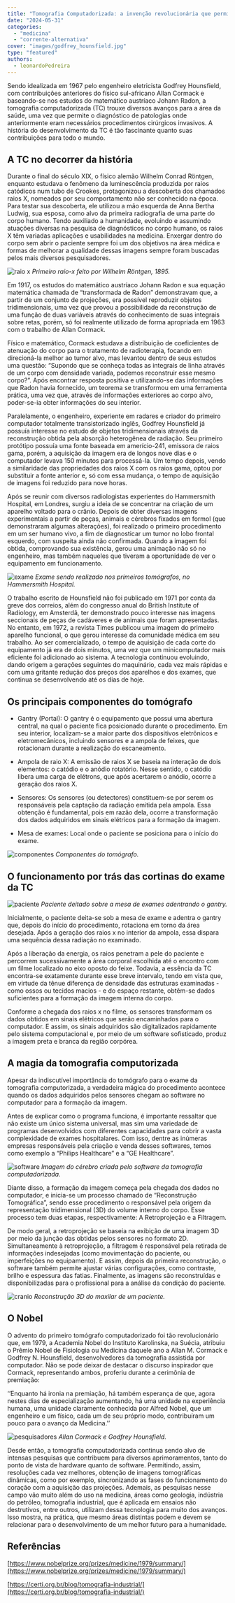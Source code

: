 ```yaml
---
title: "Tomografia Computadorizada: a invenção revolucionária que permitiu que um engenheiro eletricista ganhasse um Nobel na área da medicina."
date: "2024-05-31"
categories: 
  - "medicina"
  - "corrente-alternativa"
cover: "images/godfrey_hounsfield.jpg"
type: "featured"
authors:
  - leonardoPedreira
---
```


Sendo idealizada em 1967 pelo engenheiro eletricista Godfrey Hounsfield, com contribuições anteriores do físico sul-africano Allan Cormack e baseando-se nos estudos do matemático austríaco Johann Radon, a tomografia computadorizada (TC) trouxe diversos avanços para a área da saúde, uma vez que permite o diagnóstico de patologias onde anteriormente eram necessários procedimentos cirúrgicos invasivos.
A história do desenvolvimento da TC é tão fascinante quanto suas contribuições para todo o mundo.

## A TC no decorrer da história

Durante o final do século XIX, o físico alemão Wilhelm Conrad Röntgen, enquanto estudava o fenômeno da luminescência produzida por raios catódicos num tubo de Crookes, protagonizou a descoberta dos chamados raios X, nomeados por seu comportamento não ser conhecido na época. Para testar sua descoberta, ele utilizou a mão esquerda de Anna Bertha Ludwig, sua esposa, como alvo da primeira radiografia de uma parte do corpo humano. Tendo auxiliado a humanidade, evoluindo e assumindo atuações diversas na pesquisa de diagnósticos no corpo humano, os raios X têm variadas aplicações e usabilidades na medicina. Enxergar dentro do corpo sem abrir o paciente sempre foi um  dos objetivos na área médica e formas de melhorar a qualidade dessas imagens sempre foram buscadas pelos mais diversos pesquisadores. 

![raio x](images/raiox.jpg)
*Primeiro raio-x feito por Wilhelm Röntgen, 1895.*

Em 1917, os estudos do matemático austríaco Johann Radon e sua equação matemática chamada de “transformada de Radon” demonstravam que, a partir de um conjunto de projeções, era possível reproduzir objetos tridimensionais, uma vez que provou a possibilidade da reconstrução de uma função de duas variáveis através do conhecimento de suas integrais sobre retas, porém, só foi realmente utilizado de forma apropriada em 1963 com o trabalho de Allan Cormack. 

Físico e matemático, Cormack estudava a distribuição de coeficientes de atenuação do corpo para o tratamento de radioterapia, focando em direcioná-la melhor ao tumor alvo, mas levantou dentro de seus estudos uma questão: “Supondo que se conheça todas as  integrais de linha através de um corpo com densidade variada, podemos reconstruir esse mesmo corpo?”. Após encontrar resposta positiva e utilizando-se das informações que Radon havia fornecido, um teorema se transformou em uma ferramenta prática, uma vez que, através de informações exteriores ao corpo alvo, poder-se-ia obter informações do seu interior.

Paralelamente, o engenheiro, experiente em radares e criador do primeiro computador totalmente transistorizado inglês, Godfrey Hounsfield já possuía interesse no estudo de objetos tridimensionais através da reconstrução obtida pela absorção heterogênea de radiação. Seu primeiro protótipo possuía uma fonte baseada em amerício-241, emissora de raios gama, porém, a aquisição da imagem era de longos nove dias e o computador levava 150 minutos para processá-la. Um tempo depois, vendo a similaridade das propriedades dos raios X com os raios gama, optou por substituir a fonte anterior e, só com essa mudança, o tempo de aquisição de imagens foi reduzido para nove horas. 

Após se reunir com diversos radiologistas experientes do Hammersmith Hospital, em Londres, surgiu a ideia de se concentrar na criação de um aparelho voltado para o crânio. Depois de obter diversas imagens experimentais a partir de peças, animais e cérebros fixados em formol (que demonstraram algumas alterações), foi realizado o primeiro procedimento em um ser humano vivo, a fim de diagnosticar um tumor no lobo frontal esquerdo, com suspeita ainda não confirmada. Quando a imagem foi obtida, comprovando sua existência, gerou uma animação não só no engenheiro, mas também naqueles que tiveram a oportunidade de ver o equipamento em funcionamento.

![ exame](images/exame.png)
*Exame sendo realizado nos primeiros tomógrafos, no Hammersmith Hospital.*

O trabalho escrito de Hounsfield não foi publicado em 1971 por conta da greve dos correios, além do congresso anual do British Institute of Radiology, em Amsterdã, ter demonstrado pouco interesse nas imagens seccionais de peças de cadáveres e de animais que foram apresentadas. No entanto, em 1972, a revista Times publicou uma imagem do primeiro aparelho funcional, o que gerou interesse da comunidade médica em seu trabalho. Ao ser comercializado, o tempo de aquisição de cada corte do equipamento já era de dois minutos, uma vez que um minicomputador mais eficiente foi adicionado ao sistema. A tecnologia continuou evoluindo, dando origem a gerações seguintes do maquinário, cada vez mais rápidas e com uma gritante redução dos preços dos aparelhos e dos exames, que continua se desenvolvendo até os dias de hoje.

## Os principais componentes do tomógrafo

- Gantry (Portal): O gantry é o equipamento que possui uma abertura central, na qual o paciente fica posicionado durante o procedimento. Em seu interior, localizam-se a maior parte dos dispositivos eletrônicos e eletromecânicos, incluindo sensores e a ampola de feixes, que rotacionam durante a realização do escaneamento.

- Ampola de raio X: A emissão de raios X se baseia  na interação de dois elementos: o catódio e o anódio rotatório. Nesse sentido, o catódio libera uma carga de elétrons, que após acertarem o anódio, ocorre a geração dos raios X.

- Sensores: Os sensores (ou detectores) constituem-se por serem os responsáveis pela captação da radiação emitida pela ampola. Essa obtenção é fundamental, pois em razão dela, ocorre a transformação dos dados adquiridos em sinais elétricos para a formação da imagem.

- Mesa de exames: Local onde o paciente se posiciona para o início do exame.

![ componentes](images/componentes.png)
*Componentes do tomógrafo.*

## O funcionamento por trás das cortinas do exame da TC

![ paciente](images/paciente.jpg)
*Paciente deitado sobre a mesa de exames adentrando o gantry.*

Inicialmente, o paciente deita-se sob a mesa de exame e adentra o gantry que, depois do início do procedimento, rotaciona em torno da área desejada. Após a geração dos raios x no interior da ampola, essa dispara uma sequência dessa radiação no examinado.

Após a liberação da energia, os raios penetram a pele do paciente e percorrem sucessivamente a área corporal escolhida até o encontro com um filme localizado no eixo oposto do feixe. Todavia, a essência da TC encontra-se exatamente durante esse breve intervalo, tendo em vista que, em virtude da tênue diferença de densidade das estruturas examinadas - como ossos ou tecidos macios - e do espaço restante, obtêm-se dados suficientes para a formação da imagem interna do corpo.
 
Conforme a chegada dos raios x no filme, os sensores transformam os dados obtidos em sinais elétricos que serão encaminhados para o computador. E assim, os sinais adquiridos são digitalizados rapidamente pelo sistema computacional e, por meio de um software sofisticado, produz a imagem preta e branca da região corpórea.

## A magia da tomografia computorizada

Apesar da indiscutível importância do tomógrafo para o exame da tomografia computorizada, a verdadeira mágica do procedimento acontece quando os dados adquiridos pelos sensores chegam ao software no computador para a formação da imagem.

Antes de explicar como o programa funciona, é importante ressaltar que não existe um único sistema universal, mas sim uma variedade de programas desenvolvidos com diferentes capacidades para cobrir a vasta complexidade de exames hospitalares. Com isso, dentre as inúmeras empresas responsáveis pela criação e venda desses softwares, temos como exemplo a “Philips Healthcare” e a “GE Healthcare”.

![ software](images/software.webp)
*Imagem do cérebro criada pelo software da tomografia computadorizada.*

Diante disso, a formação da imagem começa pela chegada dos dados no computador, e inicia-se um processo chamado de “Reconstrução Tomográfica”, sendo esse procedimento o responsável pela origem da representação tridimensional (3D) do volume interno do corpo. Esse processo tem duas etapas, respectivamente: A Retroprojeção e a Filtragem. 

De modo geral, a retroprojeção se baseia na exibição de uma imagem 3D por meio da junção das obtidas pelos sensores no formato 2D. Simultaneamente à retroprojeção, a filtragem é responsável pela retirada de informações indesejadas (como movimentação do paciente, ou imperfeições no equipamento). E assim, depois da primeira reconstrução, o software também permite ajustar várias configurações, como contraste, brilho e espessura das fatias. Finalmente, as imagens são reconstruídas e disponibilizadas para o profissional para a análise da condição do paciente. 

![ cranio](images/cranio.png)
*Reconstrução 3D do maxilar de um paciente.*

## O Nobel

O advento do primeiro tomógrafo computadorizado foi tão revolucionário que, em 1979, a Academia Nobel do Instituto Karolinska, na Suécia, atribuiu o Prêmio Nobel de Fisiologia ou Medicina daquele ano a Allan M. Cormack e Godfrey N. Hounsfield, desenvolvedores da tomografia assistida por computador. Não se pode deixar de destacar o discurso inspirador que Cormack, representando ambos, proferiu durante a cerimônia de premiação:

‘’Enquanto há ironia na premiação, há também esperança de que, agora nestes dias de especialização aumentando, há uma unidade na experiência humana, uma unidade claramente conhecida por Alfred Nobel, que um engenheiro e um físico, cada um de seu próprio modo, contribuíram um pouco para o avanço da Medicina.’’

![ pesquisadores](images/pesquisadores.png) 
*Allan Cormack e Godfrey Hounsfield.*

Desde então, a tomografia computadorizada continua sendo alvo de intensas pesquisas que contribuem para diversos aprimoramentos, tanto do ponto de vista de hardware quanto de software. Permitindo, assim, resoluções cada vez melhores, obtenção de imagens tomográficas dinâmicas, como por exemplo, sincronizando as fases do funcionamento do coração com a aquisição das projeções. Ademais, as pesquisas nesse campo vão muito além do uso na medicina, áreas como geologia, indústria do petróleo, tomografia industrial, que é aplicada em ensaios não destrutivos, entre outros, utilizam dessa tecnologia para muito dos avanços. Isso mostra, na prática, que mesmo áreas distintas podem e devem se relacionar para o desenvolvimento de um melhor futuro para a humanidade.


## Referências

[https://www.nobelprize.org/prizes/medicine/1979/summary/](https://www.nobelprize.org/prizes/medicine/1979/summary/)  

[https://certi.org.br/blog/tomografia-industrial/](https://certi.org.br/blog/tomografia-industrial/)


